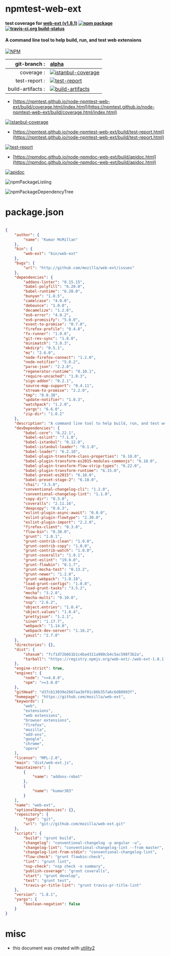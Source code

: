 # npmtest-web-ext

#### test coverage for  [web-ext (v1.8.1)](https://github.com/mozilla/web-ext)  [![npm package](https://img.shields.io/npm/v/npmtest-web-ext.svg?style=flat-square)](https://www.npmjs.org/package/npmtest-web-ext) [![travis-ci.org build-status](https://api.travis-ci.org/npmtest/node-npmtest-web-ext.svg)](https://travis-ci.org/npmtest/node-npmtest-web-ext)

#### A command line tool to help build, run, and test web extensions

[![NPM](https://nodei.co/npm/web-ext.png?downloads=true&downloadRank=true&stars=true)](https://www.npmjs.com/package/web-ext)

| git-branch : | [alpha](https://github.com/npmtest/node-npmtest-web-ext/tree/alpha)|
|--:|:--|
| coverage : | [![istanbul-coverage](https://npmtest.github.io/node-npmtest-web-ext/build/coverage.badge.svg)](https://npmtest.github.io/node-npmtest-web-ext/build/coverage.html/index.html)|
| test-report : | [![test-report](https://npmtest.github.io/node-npmtest-web-ext/build/test-report.badge.svg)](https://npmtest.github.io/node-npmtest-web-ext/build/test-report.html)|
| build-artifacts : | [![build-artifacts](https://npmtest.github.io/node-npmtest-web-ext/glyphicons_144_folder_open.png)](https://github.com/npmtest/node-npmtest-web-ext/tree/gh-pages/build)|

- [https://npmtest.github.io/node-npmtest-web-ext/build/coverage.html/index.html](https://npmtest.github.io/node-npmtest-web-ext/build/coverage.html/index.html)

[![istanbul-coverage](https://npmtest.github.io/node-npmtest-web-ext/build/screenCapture.buildCi.browser.%252Ftmp%252Fbuild%252Fcoverage.lib.html.png)](https://npmtest.github.io/node-npmtest-web-ext/build/coverage.html/index.html)

- [https://npmtest.github.io/node-npmtest-web-ext/build/test-report.html](https://npmtest.github.io/node-npmtest-web-ext/build/test-report.html)

[![test-report](https://npmtest.github.io/node-npmtest-web-ext/build/screenCapture.buildCi.browser.%252Ftmp%252Fbuild%252Ftest-report.html.png)](https://npmtest.github.io/node-npmtest-web-ext/build/test-report.html)

- [https://npmdoc.github.io/node-npmdoc-web-ext/build/apidoc.html](https://npmdoc.github.io/node-npmdoc-web-ext/build/apidoc.html)

[![apidoc](https://npmdoc.github.io/node-npmdoc-web-ext/build/screenCapture.buildCi.browser.%252Ftmp%252Fbuild%252Fapidoc.html.png)](https://npmdoc.github.io/node-npmdoc-web-ext/build/apidoc.html)

![npmPackageListing](https://npmtest.github.io/node-npmtest-web-ext/build/screenCapture.npmPackageListing.svg)

![npmPackageDependencyTree](https://npmtest.github.io/node-npmtest-web-ext/build/screenCapture.npmPackageDependencyTree.svg)



# package.json

```json

{
    "author": {
        "name": "Kumar McMillan"
    },
    "bin": {
        "web-ext": "bin/web-ext"
    },
    "bugs": {
        "url": "http://github.com/mozilla/web-ext/issues"
    },
    "dependencies": {
        "addons-linter": "0.15.15",
        "babel-polyfill": "6.20.0",
        "babel-runtime": "6.20.0",
        "bunyan": "1.8.5",
        "camelcase": "4.0.0",
        "debounce": "1.0.0",
        "decamelize": "1.2.0",
        "es6-error": "4.0.2",
        "es6-promisify": "5.0.0",
        "event-to-promise": "0.7.0",
        "firefox-profile": "0.4.8",
        "fx-runner": "1.0.6",
        "git-rev-sync": "1.8.0",
        "minimatch": "3.0.3",
        "mkdirp": "0.5.1",
        "mz": "2.6.0",
        "node-firefox-connect": "1.2.0",
        "node-notifier": "5.0.2",
        "parse-json": "2.2.0",
        "regenerator-runtime": "0.10.1",
        "require-uncached": "1.0.3",
        "sign-addon": "0.2.1",
        "source-map-support": "0.4.11",
        "stream-to-promise": "2.2.0",
        "tmp": "0.0.30",
        "update-notifier": "1.0.3",
        "watchpack": "1.2.0",
        "yargs": "6.6.0",
        "zip-dir": "1.0.2"
    },
    "description": "A command line tool to help build, run, and test web extensions",
    "devDependencies": {
        "babel-core": "6.22.1",
        "babel-eslint": "7.1.0",
        "babel-istanbul": "0.12.0",
        "babel-istanbul-loader": "0.1.0",
        "babel-loader": "6.2.10",
        "babel-plugin-transform-class-properties": "6.18.0",
        "babel-plugin-transform-es2015-modules-commonjs": "6.18.0",
        "babel-plugin-transform-flow-strip-types": "6.22.0",
        "babel-plugin-transform-runtime": "6.15.0",
        "babel-preset-es2015": "6.18.0",
        "babel-preset-stage-2": "6.18.0",
        "chai": "3.5.0",
        "conventional-changelog-cli": "1.2.0",
        "conventional-changelog-lint": "1.1.0",
        "copy-dir": "0.3.0",
        "coveralls": "2.11.16",
        "deepcopy": "0.6.3",
        "eslint-plugin-async-await": "0.0.0",
        "eslint-plugin-flowtype": "2.30.0",
        "eslint-plugin-import": "2.2.0",
        "firefox-client": "0.3.0",
        "flow-bin": "0.38.0",
        "grunt": "1.0.1",
        "grunt-contrib-clean": "1.0.0",
        "grunt-contrib-copy": "1.0.0",
        "grunt-contrib-watch": "1.0.0",
        "grunt-coveralls": "1.0.1",
        "grunt-eslint": "19.0.0",
        "grunt-flowbin": "0.1.7",
        "grunt-mocha-test": "0.13.2",
        "grunt-newer": "1.2.0",
        "grunt-webpack": "1.0.18",
        "load-grunt-configs": "1.0.0",
        "load-grunt-tasks": "3.5.2",
        "mocha": "3.2.0",
        "mocha-multi": "0.10.0",
        "nsp": "2.6.2",
        "object.entries": "1.0.4",
        "object.values": "1.0.4",
        "prettyjson": "1.2.1",
        "sinon": "1.17.7",
        "webpack": "1.14.0",
        "webpack-dev-server": "1.16.2",
        "yauzl": "2.7.0"
    },
    "directories": {},
    "dist": {
        "shasum": "fcf1d72b6b1b1c4ba4311a988cb4c5ac598f3b2a",
        "tarball": "https://registry.npmjs.org/web-ext/-/web-ext-1.8.1.tgz"
    },
    "engine-strict": true,
    "engines": {
        "node": ">=4.0.0",
        "npm": ">=3.0.0"
    },
    "gitHead": "d37cb13039e2667aa3bf01c86b357a6c6d80993f",
    "homepage": "https://github.com/mozilla/web-ext",
    "keywords": [
        "web",
        "extensions",
        "web extensions",
        "browser extensions",
        "firefox",
        "mozilla",
        "add-ons",
        "google",
        "chrome",
        "opera"
    ],
    "license": "MPL-2.0",
    "main": "dist/web-ext.js",
    "maintainers": [
        {
            "name": "addons-robot"
        },
        {
            "name": "kumar303"
        }
    ],
    "name": "web-ext",
    "optionalDependencies": {},
    "repository": {
        "type": "git",
        "url": "git://github.com/mozilla/web-ext.git"
    },
    "scripts": {
        "build": "grunt build",
        "changelog": "conventional-changelog -p angular -u",
        "changelog-lint": "conventional-changelog-lint --from master",
        "changelog-lint-from-stdin": "conventional-changelog-lint",
        "flow-check": "grunt flowbin:check",
        "lint": "grunt lint",
        "nsp-check": "nsp check -o summary",
        "publish-coverage": "grunt coveralls",
        "start": "grunt develop",
        "test": "grunt test",
        "travis-pr-title-lint": "grunt travis-pr-title-lint"
    },
    "version": "1.8.1",
    "yargs": {
        "boolean-negation": false
    }
}
```



# misc
- this document was created with [utility2](https://github.com/kaizhu256/node-utility2)
